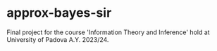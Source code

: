 # approx-bayes-sir
Final project for the course 'Information Theory and Inference' hold at University of Padova A.Y. 2023/24.
